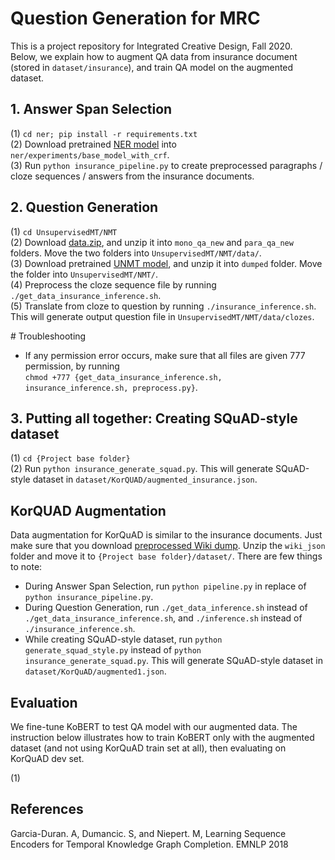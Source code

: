 # Question Generation for MRC

This is a project repository for Integrated Creative Design, Fall 2020.  
Below, we explain how to augment QA data from insurance document (stored in `dataset/insurance`), and train QA model on the augmented dataset.

## 1. Answer Span Selection
(1) `cd ner; pip install -r requirements.txt`  
(2) Download pretrained [NER model](https://drive.google.com/open?id=1FDLe3SUOVG7Xkh5mzstCWWTYZPtlOIK8) into `ner/experiments/base_model_with_crf`.  
(3) Run `python insurance_pipeline.py` to create preprocessed paragraphs / cloze sequences / answers from the insurance documents.

## 2. Question Generation
(1) `cd UnsupervisedMT/NMT`  
(2) Download [data.zip](https://drive.google.com/file/d/1JNwb4tPGaoTrlERqL5WVDZ4V_vayYZZ3/view?usp=sharing), and unzip it into `mono_qa_new` and `para_qa_new` folders. Move the two folders into `UnsupervisedMT/NMT/data/`.  
(3) Download pretrained [UNMT model](https://drive.google.com/file/d/1q-OqeQj_2NR5C_0wysFn82egUVkP8-8J/view?usp=sharing), and unzip it into `dumped` folder. Move the folder into `UnsupervisedMT/NMT/`.  
(4) Preprocess the cloze sequence file by running `./get_data_insurance_inference.sh`.  
(5) Translate from cloze to question by running `./insurance_inference.sh`. This will generate output question file in `UnsupervisedMT/NMT/data/clozes`.

\# Troubleshooting
- If any permission error occurs, make sure that all files are given 777 permission, by running   
`chmod +777 {get_data_insurance_inference.sh, insurance_inference.sh, preprocess.py}`.

## 3. Putting all together: Creating SQuAD-style dataset
(1) `cd {Project base folder}`  
(2) Run `python insurance_generate_squad.py`. This will generate SQuAD-style dataset in `dataset/KorQUAD/augmented_insurance.json`.  


## KorQUAD Augmentation
Data augmentation for KorQuAD is similar to the insurance documents. Just make sure that you download [preprocessed Wiki dump](https://drive.google.com/file/d/1qFqZgkiWBfu-das511OkhgTru4M0T3QB/view?usp=sharing). Unzip the `wiki_json` folder and move it to `{Project base folder}/dataset/`. There are few things to note: 
- During Answer Span Selection, run `python pipeline.py` in replace of `python insurance_pipeline.py`.  
- During Question Generation, run `./get_data_inference.sh` instead of `./get_data_insurance_inference.sh`, and `./inference.sh` instead of `./insurance_inference.sh`.  
- While creating SQuAD-style dataset, run `python generate_squad_style.py` instead of `python insurance_generate_squad.py`. This will generate SQuAD-style dataset in `dataset/KorQuAD/augmented1.json`.


## Evaluation
We fine-tune KoBERT to test QA model with our augmented data. The instruction below illustrates how to train KoBERT only with the augmented dataset (and not using KorQuAD train set at all), then evaluating on KorQuAD dev set.

(1)  

## References
Garcia-Duran. A, Dumancic. S, and Niepert. M, Learning Sequence Encoders for Temporal Knowledge Graph Completion. EMNLP 2018
